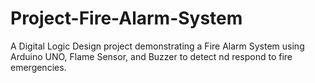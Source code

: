 # Project-Fire-Alarm-System
A Digital Logic Design project demonstrating a Fire Alarm System using Arduino UNO, Flame Sensor, and Buzzer to detect nd respond to fire emergencies.

